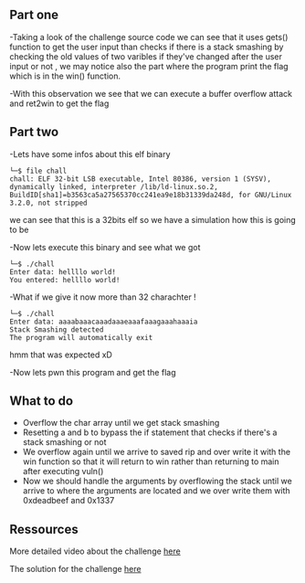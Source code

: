 ## Part one 

-Taking a look of the challenge source code we can see that it uses gets() function to get the user input than checks if there is a stack smashing by checking the old values of two varibles if they've changed after the user input or not , we may notice also the part where the program print the flag which is in the win() function.

-With this observation we see that we can execute a buffer overflow attack and ret2win to get the flag

## Part two

-Lets have some infos about this elf binary 
``` 
└─$ file chall
chall: ELF 32-bit LSB executable, Intel 80386, version 1 (SYSV), dynamically linked, interpreter /lib/ld-linux.so.2, BuildID[sha1]=b3563ca5a27565370cc241ea9e18b31339da248d, for GNU/Linux 3.2.0, not stripped
```
we can see that this is a 32bits elf so we have a simulation how this is going to be

-Now lets execute this binary and see what we got
```
└─$ ./chall
Enter data: hellllo world!
You entered: hellllo world!
``` 
-What if we give it now more than 32 charachter !
```
└─$ ./chall  
Enter data: aaaabaaacaaadaaaeaaafaaagaaahaaaia
Stack Smashing detected
The program will automatically exit
```
hmm that was expected xD

-Now lets pwn this program and get the flag 

## What to do 

- Overflow the char array until we get stack smashing 
- Resetting a and b to bypass the if statement that checks if there's a stack smashing or not 
- We overflow again until we arrive to saved rip and over write it with the win function so that it will return to win rather than returning to main after executing vuln()
- Now we should handle the arguments by overflowing the stack until we arrive to where the arguments are located and we over write them with 0xdeadbeef and 0x1337

## Ressources

More detailed video about the challenge [here](https://www.youtube.com/watch?v=vO1Uj2v3r7I)

The solution for the challenge [here]([https://www.youtube.com/watch?v=vO1Uj2v3r7I](https://github.com/Younesfdj/Write-ups/blob/main/Hack.INI-2K23/Pwn/64bits_call_convo/exploit.py))

